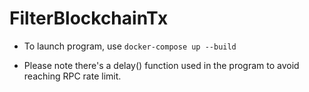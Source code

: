 # FilterBlockchainTx

- To launch program, use `docker-compose up --build`

- Please note there's a delay() function used in the program to avoid reaching RPC rate limit.
